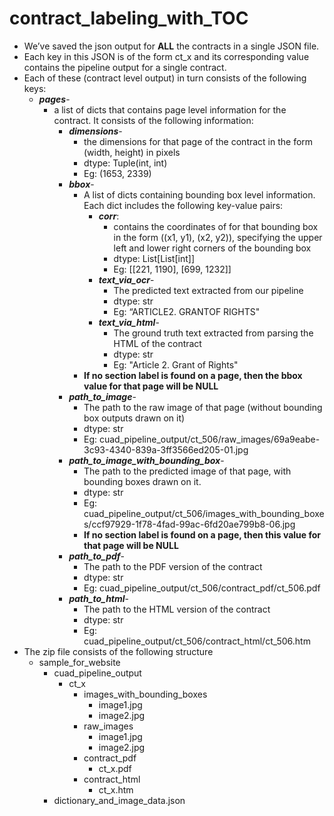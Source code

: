 # contract_labeling_with_TOC
* We’ve saved the json output for **ALL** the contracts in a single JSON file. 
* Each key in this JSON is of the form ct_x and its corresponding value contains the pipeline output for a single contract. 
* Each of these (contract level output) in turn consists of the following keys:
  * ***pages***- 
    * a list of dicts that contains page level information for the contract. It consists of the following information:
      * ***dimensions***- 
        * the dimensions for that page of the contract in the form (width, height) in pixels
        * dtype: Tuple(int, int)
        * Eg: (1653, 2339)
      * ***bbox***-
        * A list of dicts containing bounding box level information. Each dict includes the following key-value pairs:
          * ***corr***:  
            * contains the coordinates of for that bounding box in the form ((x1, y1), (x2, y2)), specifying the upper left and lower right corners of the bounding box
            * dtype: List[List[int]]
            * Eg: [[221, 1190], [699, 1232]]
          * ***text_via_ocr***-
            * The predicted text extracted from our pipeline 
            * dtype: str
            * Eg: “ARTICLE2. GRANTOF RIGHTS"
          * ***text_via_html***-
            * The ground truth text extracted from parsing the HTML of the contract
            * dtype: str
            * Eg: "Article 2. Grant of Rights"
        * **If no section label is found on a page, then the bbox value for that page will be NULL**
      * ***path_to_image***-
        * The path to the raw image of that page (without bounding box outputs drawn on it)
        * dtype: str
        * Eg: cuad_pipeline_output/ct_506/raw_images/69a9eabe-3c93-4340-839a-3ff3566ed205-01.jpg
      * ***path_to_image_with_bounding_box***-
        * The path to the predicted image of that page, with bounding boxes drawn on it. 
        * dtype: str
        * Eg: cuad_pipeline_output/ct_506/images_with_bounding_boxes/ccf97929-1f78-4fad-99ac-6fd20ae799b8-06.jpg
        * **If no section label is found on a page, then this value for that page will be NULL**
      * ***path_to_pdf***-
        * The path to the PDF version of the contract
        * dtype: str
        * Eg: cuad_pipeline_output/ct_506/contract_pdf/ct_506.pdf
      * ***path_to_html***-
        * The path to the HTML version of the contract
        * dtype: str
        * Eg: cuad_pipeline_output/ct_506/contract_html/ct_506.htm
* The zip file consists of the following structure
  * sample_for_website
    * cuad_pipeline_output
      * ct_x
        * images_with_bounding_boxes
          * image1.jpg
          * image2.jpg
        * raw_images
          * image1.jpg
          * image2.jpg
        * contract_pdf
          * ct_x.pdf
        * contract_html
          * ct_x.htm
    * dictionary_and_image_data.json